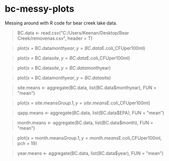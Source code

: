 # bc-messy-plots
Messing around with R code for bear creek lake data.

> BC.data <- read.csv("C:/Users/Keenan/Desktop/Bear Creek/removenas.csv", header = T)

> plot(x = BC.data$monthyear, y = BC.data$E.coli_CFUper100ml)

> plot(x = BC.data$site, y = BC.data$E.coli_CFUper100ml)

> plot(x = BC.data$site, y = BC.data$monthyear)

> plot(x = BC.data$monthyear, y = BC.data$site)

> site.means <- aggregate(BC.data, list(BC.data$monthyear), FUN = "mean")

> plot(x = site.means$Group.1, y = site.means$E.coli_CFUper100ml)

> qapp.means <- aggregate(BC.data, list(BC.data$EPA), FUN = "mean")

> month.means <- aggregate(BC.data, list(BC.data$month), FUN = "mean")

> plot(x = month.means$Group.1, y = month.means$E.coli_CFUper100ml, pch = 19)

> year.means <- aggregate(BC.data, list(BC.data$year), FUN = "mean")
